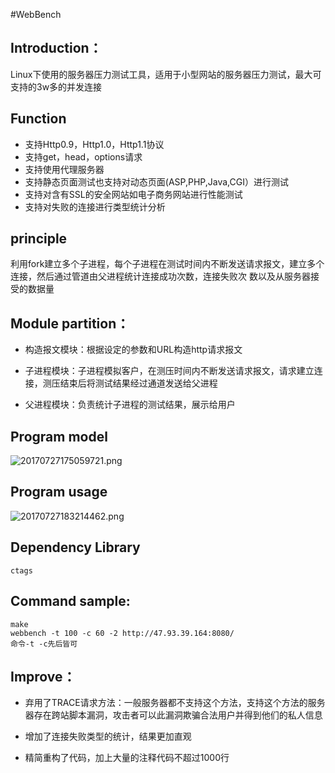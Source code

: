 #WebBench  

## Introduction：

Linux下使用的服务器压力测试工具，适用于小型网站的服务器压力测试，最大可支持的3w多的并发连接

## Function
* 支持Http0.9，Http1.0，Http1.1协议  
* 支持get，head，options请求  
* 支持使用代理服务器  
* 支持静态页面测试也支持对动态页面(ASP,PHP,Java,CGI）进行测试
* 支持对含有SSL的安全网站如电子商务网站进行性能测试
* 支持对失败的连接进行类型统计分析  
## principle
利用fork建立多个子进程，每个子进程在测试时间内不断发送请求报文，建立多个连接，然后通过管道由父进程统计连接成功次数，连接失败次
数以及从服务器接受的数据量


## Module partition：  
* 构造报文模块：根据设定的参数和URL构造http请求报文 

* 子进程模块：子进程模拟客户，在测压时间内不断发送请求报文，请求建立连接，测压结束后将测试结果经过通道发送给父进程  

* 父进程模块：负责统计子进程的测试结果，展示给用户  

## Program model
  
![20170727175059721.png](https://i.loli.net/2019/05/10/5cd56d315e173.png)  

## Program usage
  
![20170727183214462.png](https://i.loli.net/2019/05/10/5cd574d50c9f5.png)

## Dependency Library
    ctags
## Command sample:  
    make 
    webbench -t 100 -c 60 -2 http://47.93.39.164:8080/
    命令-t -c先后皆可
## Improve：  
* 弃用了TRACE请求方法：一般服务器都不支持这个方法，支持这个方法的服务器存在跨站脚本漏洞，攻击者可以此漏洞欺骗合法用户并得到他们的私人信息  

* 增加了连接失败类型的统计，结果更加直观  

* 精简重构了代码，加上大量的注释代码不超过1000行


